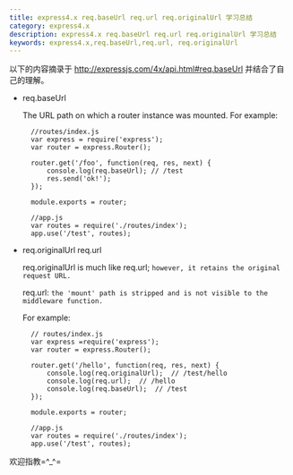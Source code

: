 ```yaml
---
title: express4.x req.baseUrl req.url req.originalUrl 学习总结
category: express4.x
description: express4.x req.baseUrl req.url req.originalUrl 学习总结
keywords: express4.x,req.baseUrl,req.url, req.originalUrl
---
```


以下的内容摘录于 <http://expressjs.com/4x/api.html#req.baseUrl> 并结合了自己的理解。

- req.baseUrl

    The URL path on which a router instance was mounted. For example:
    
        //routes/index.js
        var express = require('express');
        var router = express.Router();
        
        router.get('/foo', function(req, res, next) {
            console.log(req.baseUrl); // /test
            res.send('ok!');
        });
        
        module.exports = router;
        
        //app.js
        var routes = require('./routes/index');
        app.use('/test', routes);
        
- req.originalUrl req.url

    req.originalUrl is much like req.url; `however, it retains the original request URL.` 
    
    req.url: `the 'mount' path is stripped and is not visible to the middleware function.`
    
    For example:
    
        // routes/index.js
        var express =require('express');
        var router = express.Router();
        
        router.get('/hello', function(req, res, next) {
            console.log(req.originalUrl);  // /test/hello
            console.log(req.url);  // /hello
            console.log(req.baseUrl);  // /test
        });
        
        module.exports = router;
        
        //app.js
        var routes = require('./routes/index');
        app.use('/test', routes);
        
欢迎指教=^_^=
